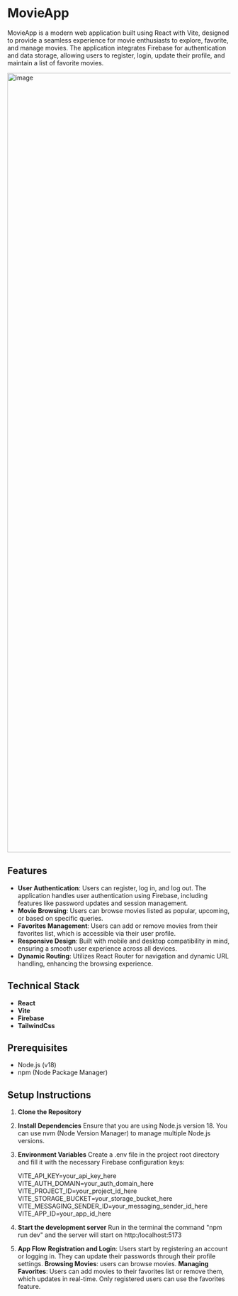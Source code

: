 # MovieApp

MovieApp is a modern web application built using React with Vite, designed to provide a seamless experience for movie enthusiasts to explore, favorite, and manage movies. The application integrates Firebase for authentication and data storage, allowing users to register, login, update their profile, and maintain a list of favorite movies.

<img width="1755" alt="image" src="https://github.com/adrian-danciu/technical-assignment/assets/100218355/4e206788-0549-4e20-a58b-ffa8df564ad1">

## Features

- **User Authentication**: Users can register, log in, and log out. The application handles user authentication using Firebase, including features like password updates and session management.
- **Movie Browsing**: Users can browse movies listed as popular, upcoming, or based on specific queries.
- **Favorites Management**: Users can add or remove movies from their favorites list, which is accessible via their user profile.
- **Responsive Design**: Built with mobile and desktop compatibility in mind, ensuring a smooth user experience across all devices.
- **Dynamic Routing**: Utilizes React Router for navigation and dynamic URL handling, enhancing the browsing experience.

## Technical Stack

- **React**
- **Vite**
- **Firebase**
- **TailwindCss**


## Prerequisites

- Node.js (v18)
- npm (Node Package Manager)

## Setup Instructions

1. **Clone the Repository**

2. **Install Dependencies**
   Ensure that you are using Node.js version 18. You can use nvm (Node Version Manager) to manage multiple Node.js versions.

3. **Environment Variables**
   Create a .env file in the project root directory and fill it with the necessary Firebase configuration keys:
   
   VITE_API_KEY=your_api_key_here
   VITE_AUTH_DOMAIN=your_auth_domain_here
   VITE_PROJECT_ID=your_project_id_here
   VITE_STORAGE_BUCKET=your_storage_bucket_here
   VITE_MESSAGING_SENDER_ID=your_messaging_sender_id_here
   VITE_APP_ID=your_app_id_here

4. **Start the development server**
    Run in the terminal the command "npm run dev" and the server will start on http:/localhost:5173

5. **App Flow**
**Registration and Login**: Users start by registering an account or logging in. They can update their passwords through their profile settings.
**Browsing Movies**: users can browse movies.
**Managing Favorites**: Users can add movies to their favorites list or remove them, which updates in real-time. Only registered users can use the favorites feature. 

